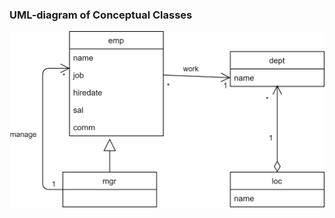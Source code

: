 ### UML-diagram of Conceptual Classes
![](https://github.com/OP-NC-EduCentre/student/blob/tasks-of-laboratory-work-1/1.1-ConceptualClasses/UML-ConceptClasses.jpg)
